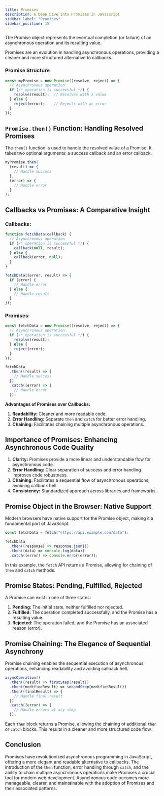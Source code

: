 ```yaml
---
title: Promises
description: A Deep Dive into Promises in Javascript
sidebar_label: "Promises"
sidebar_position: 15
---
```


The Promise object represents the eventual completion (or failure) of an asynchronous operation and its resulting value.

Promises are an evolution in handling asynchronous operations, providing a cleaner and more structured alternative to callbacks.

### Promise Structure

```javascript
const myPromise = new Promise((resolve, reject) => {
  // Asynchronous operation
  if (/* operation is successful */) {
    resolve(result);  // Resolves with a value
  } else {
    reject(error);    // Rejects with an error
  }
});
```

## `Promise.then()` Function: Handling Resolved Promises

The `then()` function is used to handle the resolved value of a Promise. It takes two optional arguments: a success callback and an error callback.

```javascript
myPromise.then(
  (result) => {
    // Handle success
  },
  (error) => {
    // Handle error
  }
);
```

## Callbacks vs Promises: A Comparative Insight

### Callbacks:

```javascript
function fetchData(callback) {
  // Asynchronous operation
  if (/* operation is successful */) {
    callback(null, result);
  } else {
    callback(error, null);
  }
}

fetchData((error, result) => {
  if (error) {
    // Handle error
  } else {
    // Handle result
  }
});
```

### Promises:

```javascript
const fetchData = new Promise((resolve, reject) => {
  // Asynchronous operation
  if (/* operation is successful */) {
    resolve(result);
  } else {
    reject(error);
  }
});

fetchData
  .then((result) => {
    // Handle success
  })
  .catch((error) => {
    // Handle error
  });
```

**Advantages of Promises over Callbacks:**

1. **Readability:** Cleaner and more readable code.
2. **Error Handling:** Separate `then` and `catch` for better error handling.
3. **Chaining:** Facilitates chaining multiple asynchronous operations.

## Importance of Promises: Enhancing Asynchronous Code Quality

1. **Clarity:** Promises provide a more linear and understandable flow for asynchronous code.
2. **Error Handling:** Clear separation of success and error handling improves code robustness.
3. **Chaining:** Facilitates a sequential flow of asynchronous operations, avoiding callback hell.
4. **Consistency:** Standardized approach across libraries and frameworks.

## Promise Object in the Browser: Native Support

Modern browsers have native support for the Promise object, making it a fundamental part of JavaScript.

```javascript
const fetchData = fetch("https://api.example.com/data");

fetchData
  .then((response) => response.json())
  .then((data) => console.log(data))
  .catch((error) => console.error(error));
```

In this example, the `fetch` API returns a Promise, allowing for chaining of `then` and `catch` methods.

## Promise States: Pending, Fulfilled, Rejected

A Promise can exist in one of three states:

1. **Pending:** The initial state, neither fulfilled nor rejected.
2. **Fulfilled:** The operation completed successfully, and the Promise has a resulting value.
3. **Rejected:** The operation failed, and the Promise has an associated reason (error).

## Promise Chaining: The Elegance of Sequential Asynchrony

Promise chaining enables the sequential execution of asynchronous operations, enhancing readability and avoiding callback hell.

```javascript
asyncOperation()
  .then((result) => firstStep(result))
  .then((modifiedResult) => secondStep(modifiedResult))
  .then((finalResult) => {
    // Handle final result
  })
  .catch((error) => {
    // Handle errors at any step
  });
```

Each `then` block returns a Promise, allowing the chaining of additional `then` or `catch` blocks. This results in a cleaner and more structured code flow.

## Conclusion

Promises have revolutionized asynchronous programming in JavaScript, offering a more elegant and readable alternative to callbacks. The introduction of the `then` function, error handling through `catch`, and the ability to chain multiple asynchronous operations make Promises a crucial tool for modern web development. Asynchronous code becomes more manageable, clearer, and maintainable with the adoption of Promises and their associated patterns.
